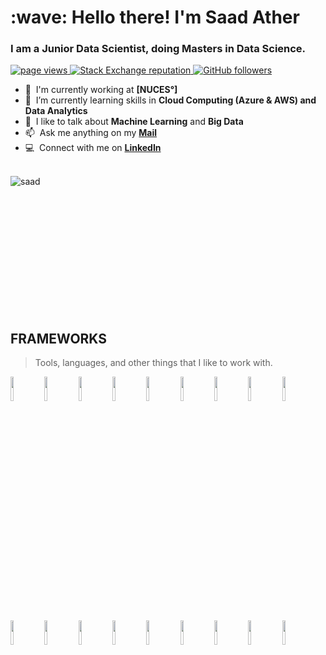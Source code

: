 <h1 align="left" id="saad-title">:wave: Hello there! I'm Saad Ather</h1>
<h3 align="left">I am a Junior Data Scientist, doing Masters in Data Science.</h3>

<p align="left">
  <a href="https://github.com/saadather94/MacroPower">
    <img src="https://komarev.com/ghpvc/?username=saadather94" alt="page views" />
   </a>
  
<!--  <a href="https://saadather94.readthedocs.io/en/latest">
    <img alt="Read the Docs" src="https://img.shields.io/readthedocs/saadather94?logo=read-the-docs">
  </a> -->
  
  <a href="https://stackoverflow.com/users/17189393">
    <img alt="Stack Exchange reputation" src="https://img.shields.io/stackexchange/stackoverflow/r/17189393?color=orange&label=reputation&logo=stackoverflow">
  </a>
  
<!--   
  <a href="https://reddit.com/u/macropower">
    <img alt="Reddit User Karma" src="https://img.shields.io/reddit/user-karma/combined/macropower?label=karma&logo=reddit">
  </a>
   -->
  
  <a href="https://github.com/saadather94?tab=followers">
    <img alt="GitHub followers" src="https://img.shields.io/github/followers/saadather94?color=green&logo=github">
  </a>
  
<!--   <a href="https://github.com/abhisheknaiidu/awesome-github-profile-readme">
    <img alt="Awesome" src="https://awesome.re/mentioned-badge.svg">
  </a>
 -->
</p>


- :office: &nbsp;I'm currently working at **[NUCES°]**
- :seedling: &nbsp;I’m currently learning skills in **Cloud Computing (Azure & AWS) and Data Analytics**
- :speech_balloon: &nbsp;I like to talk about **Machine Learning** and **Big Data**
- :mailbox: &nbsp;Ask me anything on my **[Mail]**
- :computer: &nbsp;Connect with me on **[LinkedIn]**

<br>
  

 <a href="#saad-title">
  <img src="https://github-readme-stats.vercel.app/api?username=saadather94&theme=codeSTACKr&show_icons=true" alt="saad" align="left" />
</a> 

<!-- <a href="#saad-title">
  <img src="https://github-readme-stats.vercel.app/api/top-langs/?username=saadather94&layout=compact&theme=codeSTACK" alt="saad" align="right" />
</a> 
 -->
<br><br><br><br><br><br><br><br><br><br><br><br>


<h2 align="left" id="saad-tech">FRAMEWORKS</h2>

> Tools, languages, and other things that I like to work with.

<p>
  


<img width="10%" src="https://www.vectorlogo.zone/logos/python/python-ar21.svg">



<img width="10%" src="https://www.vectorlogo.zone/logos/mysql/mysql-ar21.svg">
<img width="10%" src="https://www.vectorlogo.zone/logos/mongodb/mongodb-ar21.svg">

<img width="10%" src="https://www.vectorlogo.zone/logos/pytorch/pytorch-ar21.svg">
<img width="10%" src="https://www.vectorlogo.zone/logos/tensorflow/tensorflow-ar21.svg">
  
  
<img width="10%" src="https://www.vectorlogo.zone/logos/w3_html5/w3_html5-ar21.svg">
<img width="10%" src="https://www.vectorlogo.zone/logos/w3_css/w3_css-ar21.svg">
<img width="10%" src="https://www.vectorlogo.zone/logos/getbootstrap/getbootstrap-ar21.svg">
  
<img width="10%" src="https://www.vectorlogo.zone/logos/google_cloud/google_cloud-ar21.svg">
<img width="10%" src="https://www.vectorlogo.zone/logos/google_analytics/google_analytics-ar21.svg">

  
<img width="10%" src="https://www.vectorlogo.zone/logos/amazon_aws/amazon_aws-ar21.svg">
<img width="10%" src="https://www.vectorlogo.zone/logos/amazon_ecs/amazon_ecs-ar21.svg">
  
<img width="10%" src="https://www.vectorlogo.zone/logos/atom_io/atom_io-ar21.svg">

<img width="10%" src="https://www.vectorlogo.zone/logos/microsoft_azure/microsoft_azure-ar21.svg">
  
<img width="10%" src="https://www.vectorlogo.zone/logos/apache_spark/apache_spark-ar21.svg">
<img width="10%" src="https://www.vectorlogo.zone/logos/apache_hadoop/apache_hadoop-ar21.svg">
<img width="10%" src="https://www.vectorlogo.zone/logos/apache_hive/apache_hive-ar21.svg">

<img width="10%" src="https://www.vectorlogo.zone/logos/git-scm/git-scm-ar21.svg">
<!--   
<img width="10%" src="https://www.vectorlogo.zone/logos/raspberrypi/raspberrypi-ar21.svg">   -->
</p>

[MS°]: https://github.com/ "MS° Github Home"
[issues page]: saadather94@gmail.com "MacroPower/issues"
[linkedin]: https://www.linkedin.com/saadather "Saad Ather LinkedIn"
[Mail]: mailto:saadather94@gmail.com "Contact Me"
